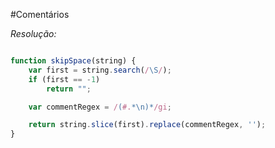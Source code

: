 #Comentários

_Resolução:_

``` javascript

function skipSpace(string) {
    var first = string.search(/\S/);
    if (first == -1)
        return "";

    var commentRegex = /(#.*\n)*/gi;

    return string.slice(first).replace(commentRegex, '');
}

```